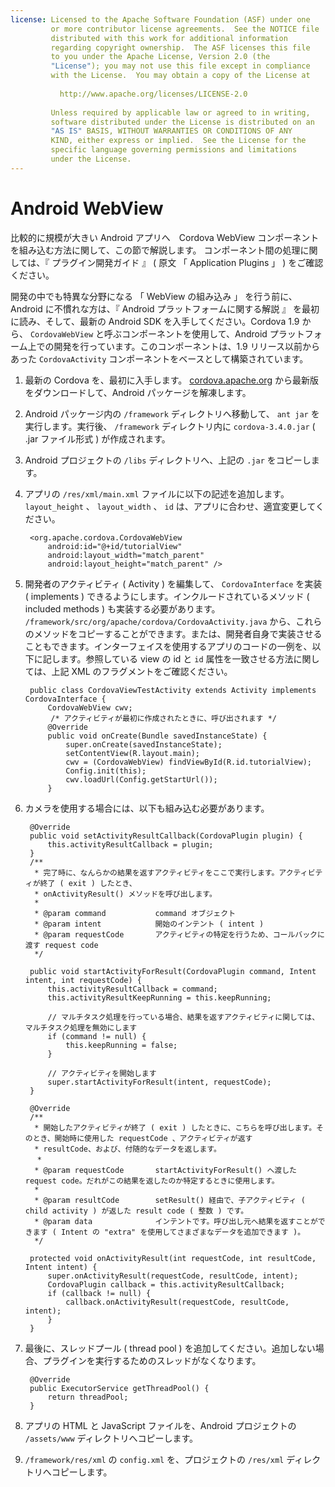 ```yaml
---
license: Licensed to the Apache Software Foundation (ASF) under one
         or more contributor license agreements.  See the NOTICE file
         distributed with this work for additional information
         regarding copyright ownership.  The ASF licenses this file
         to you under the Apache License, Version 2.0 (the
         "License"); you may not use this file except in compliance
         with the License.  You may obtain a copy of the License at
         
           http://www.apache.org/licenses/LICENSE-2.0
         
         Unless required by applicable law or agreed to in writing,
         software distributed under the License is distributed on an
         "AS IS" BASIS, WITHOUT WARRANTIES OR CONDITIONS OF ANY
         KIND, either express or implied.  See the License for the
         specific language governing permissions and limitations
         under the License.
---
```


# Android WebView

比較的に規模が大きい Android アプリへ　Cordova WebView コンポーネントを組み込む方法に関して、この節で解説します。
コンポーネント間の処理に関しては、『 プラグイン開発ガイド 』 ( 原文 「 Application Plugins 」 ) をご確認ください。

開発の中でも特異な分野になる 「 WebView の組み込み 」 を行う前に、Android に不慣れな方は、『 Android プラットフォームに関する解説 』 を最初に読み、そして、最新の Android SDK を入手してください。Cordova 1.9 から、 `CordovaWebView` と呼ぶコンポーネントを使用して、Android プラットフォーム上での開発を行っています。このコンポーネントは、1.9 リリース以前からあった `CordovaActivity` コンポーネントをベースとして構築されています。

1. 最新の Cordova を、最初に入手します。 [cordova.apache.org](http://cordova.apache.org) から最新版をダウンロードして、Android パッケージを解凍します。

1. Android パッケージ内の `/framework` ディレクトリへ移動して、 `ant jar` を実行します。実行後、 `/framework` ディレクトリ内に `cordova-3.4.0.jar` ( .jar ファイル形式 ) が作成されます。

1. Android プロジェクトの `/libs` ディレクトリへ、上記の `.jar` をコピーします。

1. アプリの `/res/xml/main.xml` ファイルに以下の記述を追加します。`layout_height` 、 `layout_width` 、 `id` は、アプリに合わせ、適宜変更してください。

        <org.apache.cordova.CordovaWebView
            android:id="@+id/tutorialView"
            android:layout_width="match_parent"
            android:layout_height="match_parent" />

1. 開発者のアクティビティ ( Activity ) を編集して、 `CordovaInterface` を実装 ( implements ) できるようにします。インクルードされているメソッド ( included methods ) も実装する必要があります。 `/framework/src/org/apache/cordova/CordovaActivity.java` から、これらのメソッドをコピーすることができます。または、開発者自身で実装させることもできます。インターフェイスを使用するアプリのコードの一例を、以下に記します。参照している view の id と `id` 属性を一致させる方法に関しては、上記 XML のフラグメントをご確認ください。

        public class CordovaViewTestActivity extends Activity implements CordovaInterface {
            CordovaWebView cwv;
          　 /* アクティビティが最初に作成されたときに、呼び出されます */
            @Override
            public void onCreate(Bundle savedInstanceState) {
                super.onCreate(savedInstanceState);
                setContentView(R.layout.main);
                cwv = (CordovaWebView) findViewById(R.id.tutorialView);
                Config.init(this);
                cwv.loadUrl(Config.getStartUrl());
            }

1. カメラを使用する場合には、以下も組み込む必要があります。

        @Override
        public void setActivityResultCallback(CordovaPlugin plugin) {
            this.activityResultCallback = plugin;
        }
        /**
         * 完了時に、なんらかの結果を返すアクティビティをここで実行します。アクティビティが終了 ( exit ) したとき、
         * onActivityResult() メソッドを呼び出します。
         *
         * @param command           command オブジェクト
         * @param intent            開始のインテント ( intent )
         * @param requestCode       アクティビティの特定を行うため、コールバックに渡す request code 
         */

        public void startActivityForResult(CordovaPlugin command, Intent intent, int requestCode) {
            this.activityResultCallback = command;
            this.activityResultKeepRunning = this.keepRunning;
            
            // マルチタスク処理を行っている場合、結果を返すアクティビティに関しては、マルチタスク処理を無効にします
            if (command != null) {
                this.keepRunning = false;
            }
        
            // アクティビティを開始します
            super.startActivityForResult(intent, requestCode);
        }   
    
        @Override
        /**
         * 開始したアクティビティが終了 ( exit ) したときに、こちらを呼び出します。そのとき、開始時に使用した requestCode 、アクティビティが返す 
         * resultCode、および、付随的なデータを返します。
        　*
         * @param requestCode       startActivityForResult() へ渡した request code。だれがこの結果を返したのか特定するときに使用します。
         *                          
         * @param resultCode        setResult() 経由で、子アクティビティ ( child activity ) が返した result code ( 整数 ) です。
         * @param data              インテントです。呼び出し元へ結果を返すことができます ( Intent の "extra" を使用してさまざまなデータを追加できます )。
         */

        protected void onActivityResult(int requestCode, int resultCode, Intent intent) {
            super.onActivityResult(requestCode, resultCode, intent);
            CordovaPlugin callback = this.activityResultCallback;
            if (callback != null) {
                callback.onActivityResult(requestCode, resultCode, intent);
            }
        }

1. 最後に、スレッドプール ( thread pool ) を追加してください。追加しない場合、プラグインを実行するためのスレッドがなくなります。

        @Override
        public ExecutorService getThreadPool() {
            return threadPool;
        }

1. アプリの HTML と JavaScript ファイルを、Android プロジェクトの `/assets/www` ディレクトリへコピーします。
 
1. `/framework/res/xml` の `config.xml` を、プロジェクトの `/res/xml` ディレクトリへコピーします。
